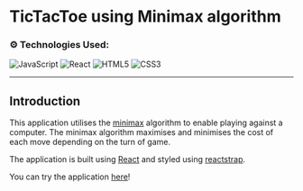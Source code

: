 # TicTacToe using Minimax algorithm

### ⚙️ Technologies Used:
![JavaScript](https://img.shields.io/badge/JavaScript-F7DF1E?style=for-the-badge&logo=javascript&logoColor=black)
![React](https://img.shields.io/badge/React-20232A?style=for-the-badge&logo=react&logoColor=61DAFB)
![HTML5](https://img.shields.io/badge/html5-%23E34F26.svg?style=for-the-badge&logo=html5&logoColor=white)
![CSS3](https://img.shields.io/badge/css3-%231572B6.svg?style=for-the-badge&logo=css3&logoColor=white)

---

## Introduction
This application utilises the [minimax](https://en.wikipedia.org/wiki/Minimax) algorithm to enable playing against a computer. The minimax algorithm maximises and minimises the cost of each move depending on the turn of game.

The application is built using [React](https://reactjs.org/) and styled using [reactstrap](https://reactstrap.github.io/?path=/story/home-installation--page).

You can try the application [here](https://codingteerex.github.io/tictactoe/)!
